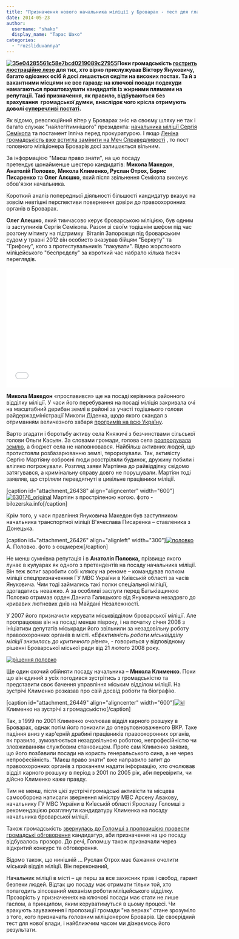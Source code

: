 ```yaml
---
title: "Призначення нового начальника міліції у Броварах - тест для главку МВС Київщини"
date: 2014-05-23
author: 
  username: "shako"
  display_name: "Тарас Шако"
categories: 
  - "rozsliduvannya"
---
```


**[![35e04285561c58e7bcd0219089c27955](https://mpz.brovary.org/wp-content/uploads/2014/05/35e04285561c58e7bcd0219089c27955.jpg)](https://mpz.brovary.org/wp-content/uploads/2014/05/35e04285561c58e7bcd0219089c27955.jpg)Поки громадськість [гострить люстраційне лезо](https://mpz.brovary.org/nihto-ne-zabutiy-v-brovarah-rozpochinayut-gromadsku-lyustratsiyu/) для тих, хто вірно прислужував Віктору Януковичу, багато одіозних осіб й досі лишається сидіти на високих постах. Та й з вакантними місцями не все гаразд: на ключові посади подекуди намагаються проштовхувати кандидатів із жирними плямами на репутації. Такі призначення, як правило, відбуваються без врахування  громадської думки, внаслідок чого крісла отримують доволі [суперечливі постаті](https://mpz.brovary.org/turchinov-priznachiv-kishhuka-golovoyu-brovarskoyi-rda/).**

Як відомо, революційний вітер у Броварах зніс на своєму шляху не так і багато служак "найлегітимнішого" президента: [начальника міліції Сергія Семікопа](https://mpz.brovary.org/nachalnik-brovarskoyi-militsiyi-napisav-raport-na-zvilnennya-cherez-nedoviru-samooboroni/) та постамент Ілліча перед прокуратурою. І якщо [Леніна громадськість вже встигла замінити на Меч Справедливості](https://mpz.brovary.org/mech-lyustratsiyi-navis-nad-prokurorom-garnikom/) , то пост головного міліціонера Броварів досі залишається вільним.

За інформацією "Маєш право знати", на цю посаду претендує щонайменше шестеро кандидатів: **Микола Македон**, **Анатолій Половко**, **Микола Клименко, Руслан Отрох, Борис Писаренко** та **Олег Алєшко**, який після звільнення Семікопа виконує обов'язки начальника.

Короткий аналіз попередньої діяльності більшості кандидатур вказує на зовсім невтішні перспективи повернення довіри до правоохоронних органів в Броварах.

**Олег Алешко**, який тимчасово керує броварською міліцією, був одним із заступників Сергія Семікопа. Разом зі своїм тодішнім шефом під час розгону мітингу на підтримку  Віталія Запорожця під броварським судом у травні 2012 він особисто вказував бійцям "Беркуту" та "Грифону", кого з протестувальників "пакувати". Відео жорстокого міліцейського "беспрєдєлу" за короткий час набрало кілька тисяч переглядів.

<iframe src="//www.youtube.com/embed/9ptjXmkAB9k" width="600" height="315" frameborder="0" allowfullscreen="allowfullscreen"></iframe>

**Микола Македон** «прославився» ще на посаді керівника районного відділку міліції. У часи його перебування на посаді міліція закривала очі на масштабний дерибан землі в районі за участі тодішнього голови райдержадміністрації Миколи Діденка, щодо якого скандал з отриманням величезного хабаря [прогримів на всю Україну](https://tsn.ua/chorna-hronika/habar-dlya-chinovnikiv-brovariv-42-mln-dolariv.html).

Варто згадати і боротьбу активу села Княжичі з безчинствами сільської голови Ольги Касьян. За словами громади, голова села [розпродувала землю](https://gazeta.ua/articles/scandals-newspaper/_silsku-golovu-knyazhichiv-zvinuvachuyut-u-nezakonnomu-prodazhi-zemel/155335), а бюджет села не наповнювався. Найбільш активних людей, що протистояли розбазарюванню землі, тероризували. Так, активісту Сергію Мартіяну озброєні люди розстріляли будинок, дружину побили і вліляко погрожували. Розгляд заяви Мартіяна до райвідділку свідомо затягувався, а кримінальну справу довго не порушували. Мартіян тоді заявляв, що стріляли перевдягнуті в цивільне працівники міліції.

\[caption id="attachment\_26438" align="aligncenter" width="600"\][![630176_original](https://mpz.brovary.org/wp-content/uploads/2014/05/630176_original.jpg)](https://mpz.brovary.org/wp-content/uploads/2014/05/630176_original.jpg) Мартіян з простріленою ногою. фото - bilozerska.info\[/caption\]

Крім того, у часи правління Януковича Македон був заступником начальника транспортної міліції В'ячеслава Писаренка – ставленика з Донецька.

\[caption id="attachment\_26426" align="alignleft" width="300"\][![половко](https://mpz.brovary.org/wp-content/uploads/2014/05/polovko.jpg)](https://mpz.brovary.org/wp-content/uploads/2014/05/polovko.jpg) А. Половко. фото з соцмереж\[/caption\]

Не менш сумнівна репутація і в **Анатолія Половка,** прізвище якого лунає в кулуарах як одного з претендентів на посаду начальника міліції. Він теж встиг заробити собі кляксу на реноме – командував полком міліції спецпризначенння ГУ МВС України в Київській області за часів Януковича. Чим тоді займались такі полки спеціальної міліції, здогадатись неважко. А за особливі заслуги перед Батьківщиною Половко отримав орден Данила Галицького від Януковича незадовго до кривавих лютневих днів на Майдані Незалежності.

У 2007 його призначили керувати міськвідділом броварської міліції. Але пропрацював він на посаді менше півроку, і на початку січня 2008 з ініціативи депутатів міськради його звільнили за незадовільну роботу правоохоронних органів в місті. «_Ефективність роботи міськвідділу міліції знизилась до критичного рівня_», - говориться у відповідному рішенні Броварської міської ради від 21 лютого 2008 року.

[![рішення половко](https://mpz.brovary.org/wp-content/uploads/2014/05/Scanned001.jpg)](https://mpz.brovary.org/wp-content/uploads/2014/05/Scanned001.jpg)

Ще один охочий обійняти посаду начальника – **Микола Клименко**. Поки що він єдиний з усіх погодився зустрітись з громадськістю та представити своє бачення управління міським відділом міліції. На зустрічі Клименко розказав про свій досвід роботи та біографію.

\[caption id="attachment\_26449" align="aligncenter" width="600"\][![kl](https://mpz.brovary.org/wp-content/uploads/2014/05/kl.jpg)](https://mpz.brovary.org/wp-content/uploads/2014/05/kl.jpg) Клименко на зустрічі з громадськістю\[/caption\]

Так, з 1999 по 2001 Клименко очолював відділ карного розшуку в Броварах, однак потім його понизили до оперуповноваженого ВКР. Таке падіння вниз у кар'єрній драбині працівників правоохоронних органів, як правило, зумовлюється незадовільною роботою, непрофесійністю чи зловживанням службовим становищем. Проте сам Клименко заявив, що його позбавили посади на користь генеральського сина, а не через непрофесійність. "Маєш право знати" вже направило запит до правоохоронних органів з проханням надати інформацію, хто очолював відділ карного розшуку в період з 2001 по 2005 рік, аби перевірити, чи дійсно Клименко каже правду.

Тим не менш, після цієї зустрічі громадські активісти та місцева самооборона написали звернення міністру МВС Арсену Авакову, начальнику ГУ МВС України в Київській області Ярославу Голомші з рекомендацією розглянути кандидатуру Клименка на посаду начальника броварської міліції.

Також громадськість [звернулась до Голомші з пропозицією провести громадські обговорення](https://mpz.brovary.org/brovarchani-vimagayut-uzgoditi-z-gromadoyu-kandidaturu-na-posadu-nachalnika-militsiyi/) кандидатур, аби призначення на цю посаду відбувалось прозоро. До речі, Голомшу також призначали через відкритий конкурс та обговорення.

Відомо також, що нинішній ... Руслан Отрох має бажання очолити міський відділ міліції. Він переконаний,

Начальник міліції в місті – це перш за все захисник прав і свобод, гарант безпеки людей. Відтак цю посаду має отримати тільки той, хто полагодить зіпсований механізм роботи міліцейського відділку. Прозорість у призначеннях на ключові посади має стати не лише гаслом, а принципом, яким керуватимуться в цьому процесі. Чи врахують зауваження і пропозиції громади "на верхах" стане зрозуміло з того, кого призначать головним міліціонером Броварів. Це своєрідний тест для нової влади, і найближчим часом ми дізнаємось його результати.
